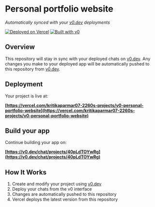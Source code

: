 # Personal portfolio website

*Automatically synced with your [v0.dev](https://v0.dev) deployments*

[![Deployed on Vercel](https://img.shields.io/badge/Deployed%20on-Vercel-black?style=for-the-badge&logo=vercel)](https://vercel.com/kritikaparmar07-2260s-projects/v0-personal-portfolio-website)
[![Built with v0](https://img.shields.io/badge/Built%20with-v0.dev-black?style=for-the-badge)](https://v0.dev/chat/projects/40pLdTOYwRg)

## Overview

This repository will stay in sync with your deployed chats on [v0.dev](https://v0.dev).
Any changes you make to your deployed app will be automatically pushed to this repository from [v0.dev](https://v0.dev).

## Deployment

Your project is live at:

**[https://vercel.com/kritikaparmar07-2260s-projects/v0-personal-portfolio-website](https://vercel.com/kritikaparmar07-2260s-projects/v0-personal-portfolio-website)**

## Build your app

Continue building your app on:

**[https://v0.dev/chat/projects/40pLdTOYwRg](https://v0.dev/chat/projects/40pLdTOYwRg)**

## How It Works

1. Create and modify your project using [v0.dev](https://v0.dev)
2. Deploy your chats from the v0 interface
3. Changes are automatically pushed to this repository
4. Vercel deploys the latest version from this repository
